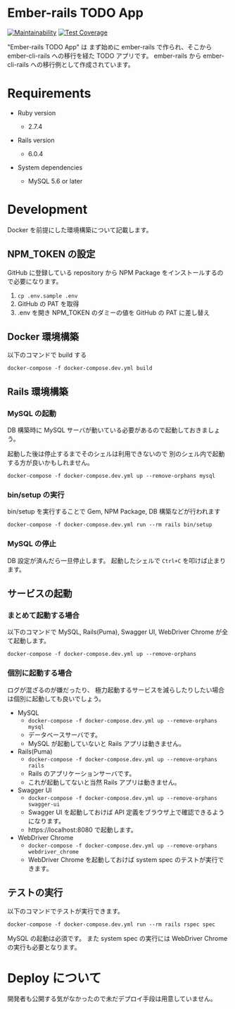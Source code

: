 # Ember-rails TODO App

[![Maintainability](https://api.codeclimate.com/v1/badges/c3402ad10334d8d06674/maintainability)](https://codeclimate.com/github/mugijiru/ember-rails-todo-app/maintainability)
[![Test Coverage](https://api.codeclimate.com/v1/badges/c3402ad10334d8d06674/test_coverage)](https://codeclimate.com/github/mugijiru/ember-rails-todo-app/test_coverage)

"Ember-rails TODO App" は
まず始めに ember-rails で作られ、そこから ember-cli-rails への移行を経た TODO アプリです。
ember-rails から ember-cli-rails への移行例として作成されています。

# Requirements

* Ruby version
  * 2.7.4

* Rails version
  * 6.0.4

* System dependencies
  * MySQL 5.6 or later

# Development

Docker を前提にした環境構築について記載します。

## NPM_TOKEN の設定

GitHub に登録している repository から NPM Package をインストールするので必要になります。

1. `cp .env.sample .env`
2. GitHub の PAT を取得
3. .env を開き NPM_TOKEN のダミーの値を GitHub の PAT に差し替え

## Docker 環境構築

以下のコマンドで build する

```
docker-compose -f docker-compose.dev.yml build
```

## Rails 環境構築

### MySQL の起動

DB 構築時に MySQL サーバが動いている必要があるので起動しておきましょう。

起動した後は停止するまでそのシェルは利用できないので
別のシェル内で起動する方が良いかもしれません。

```
docker-compose -f docker-compose.dev.yml up --remove-orphans mysql
```

### bin/setup の実行

bin/setup を実行することで Gem, NPM Package, DB 構築などが行われます


```
docker-compose -f docker-compose.dev.yml run --rm rails bin/setup
```
### MySQL の停止

DB 設定が済んだら一旦停止します。
起動したシェルで `Ctrl+C` を叩けば止まります。

## サービスの起動

### まとめて起動する場合

以下のコマンドで MySQL, Rails(Puma), Swagger UI, WebDriver Chrome が全て起動します。

```
docker-compose -f docker-compose.dev.yml up --remove-orphans
```

### 個別に起動する場合

ログが混ざるのが嫌だったり、
極力起動するサービスを減らしたりしたい場合は個別に起動しても良いでしょう。

* MySQL
  * `docker-compose -f docker-compose.dev.yml up --remove-orphans mysql`
  * データベースサーバです。
  * MySQL が起動していないと Rails アプリは動きません。
* Rails(Puma)
  * `docker-compose -f docker-compose.dev.yml up --remove-orphans rails`
  * Rails のアプリケーションサーバです。
  * これが起動してないと当然 Rails アプリは動きません。
* Swagger UI
  * `docker-compose -f docker-compose.dev.yml up --remove-orphans swagger-ui`
  * Swagger UI を起動しておけば API 定義をブラウザ上で確認できるようになります。
  * https://localhost:8080 で起動します。
* WebDriver Chrome
  * `docker-compose -f docker-compose.dev.yml up --remove-orphans webdriver_chrome`
  * WebDriver Chrome を起動しておけば system spec のテストが実行できます。

## テストの実行

以下のコマンドでテストが実行できます。

```
docker-compose -f docker-compose.dev.yml run --rm rails rspec spec
```

MySQL の起動は必須です。
また system spec の実行には WebDriver Chrome の実行も必要となります。


# Deploy について

開発者も公開する気がなかったので未だデプロイ手段は用意していません。
